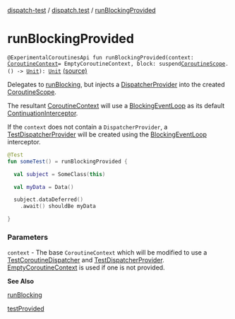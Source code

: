 [dispatch-test](../index.md) / [dispatch.test](index.md) / [runBlockingProvided](./run-blocking-provided.md)

# runBlockingProvided

`@ExperimentalCoroutinesApi fun runBlockingProvided(context: `[`CoroutineContext`](https://kotlinlang.org/api/latest/jvm/stdlib/kotlin.coroutines/-coroutine-context/index.html)` = EmptyCoroutineContext, block: suspend `[`CoroutineScope`](https://kotlin.github.io/kotlinx.coroutines/kotlinx-coroutines-core/kotlinx.coroutines/-coroutine-scope/index.html)`.() -> `[`Unit`](https://kotlinlang.org/api/latest/jvm/stdlib/kotlin/-unit/index.html)`): `[`Unit`](https://kotlinlang.org/api/latest/jvm/stdlib/kotlin/-unit/index.html) [(source)](https://github.com/RBusarow/Dispatch/tree/master/dispatch-test/src/main/java/dispatch/test/Builders.kt#L41)

Delegates to [runBlocking](https://kotlin.github.io/kotlinx.coroutines/kotlinx-coroutines-core/kotlinx.coroutines/run-blocking.html), but injects a [DispatcherProvider](https://rbusarow.github.io/Dispatch/dispatch-core/dispatch.core/-dispatcher-provider/index.md) into the created [CoroutineScope](https://kotlin.github.io/kotlinx.coroutines/kotlinx-coroutines-core/kotlinx.coroutines/-coroutine-scope/index.html).

The resultant [CoroutineContext](https://kotlinlang.org/api/latest/jvm/stdlib/kotlin.coroutines/-coroutine-context/index.html) will use a [BlockingEventLoop](https://kotlin.github.io/kotlinx.coroutines/kotlinx-coroutines-core/kotlinx.coroutines/-blocking-event-loop/index.html)
as its default [ContinuationInterceptor](https://kotlinlang.org/api/latest/jvm/stdlib/kotlin.coroutines/-continuation-interceptor/index.html).

If the `context` does not contain a `DispatcherProvider`,
a [TestDispatcherProvider](-test-dispatcher-provider/index.md) will be created using the [BlockingEventLoop](https://kotlin.github.io/kotlinx.coroutines/kotlinx-coroutines-core/kotlinx.coroutines/-blocking-event-loop/index.html) interceptor.

``` kotlin
@Test
fun someTest() = runBlockingProvided {

  val subject = SomeClass(this)

  val myData = Data()

  subject.dataDeferred()
    .await() shouldBe myData

}
```

### Parameters

`context` - The base `CoroutineContext` which will be modified
to use a [TestCoroutineDispatcher](https://kotlin.github.io/kotlinx.coroutines/kotlinx-coroutines-test/kotlinx.coroutines.test/-test-coroutine-dispatcher/index.html) and [TestDispatcherProvider](-test-dispatcher-provider/index.md).
[EmptyCoroutineContext](https://kotlinlang.org/api/latest/jvm/stdlib/kotlin.coroutines/-empty-coroutine-context/index.html) is used if one is not provided.

**See Also**

[runBlocking](https://kotlin.github.io/kotlinx.coroutines/kotlinx-coroutines-core/kotlinx.coroutines/run-blocking.html)

[testProvided](test-provided.md)

